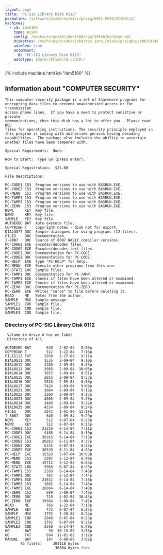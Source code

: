 ```yaml
---
layout: page
title: "PC-SIG Library Disk #112"
permalink: /software/pcx86/sw/misc/pcsig/0001-0999/DISK0112/
machines:
  - id: ibm5160
    type: pcx86
    config: /machines/pcx86/ibm/5160/cga/256kb/machine.xml
    diskettes: /machines/pcx86/diskettes.json,/disks/pcsig0/pcx86/diskettes.json
    autoGen: true
    autoMount:
      B: "PC-SIG Library Disk 0112"
    autoType: $date\r$time\rB:\rDIR\r
---
```


{% include machine.html id="ibm5160" %}

## Information about "COMPUTER SECURITY"

    This computer security package is a set of Shareware programs for
    encrypting data files to prevent unauthorized access or for transmission
    across phone lines.  If you have a need to protect sensitive or private
    communications, then this disk has a lot to offer you.  Please read DOC
    files for operating instructions. The security principle employed in
    this program is coding with authorized persons having decoding
    capabilities.  The package also includes the ability to ascertain
    whether files have been tampered with.
    
    Special Requirments:  None.
    
    How to Start:  Type GO (press enter).
    
    Special Registration:  $25.00
    
    File Descriptions:
    
    PC-CODE1 153  Program versions to use with BASRUN.EXE.
    PC-CODE2 153  Program versions to use with BASRUN.EXE.
    PC-MENU  153  Program versions to use with BASRUN.EXE.
    PC-TAMP1 153  Program versions to use with BASRUN.EXE.
    PC-TAMP2 153  Program versions to use with BASRUN.EXE.
    PC-ZERO  153  Program versions to use with BASRUN.EXE.
    NEW1     KEY  Key file.
    NEW2     KEY  Key file.
    SAMPLE   KEY  Key file.
    AUTOEXEC BAT  Auto execute file.
    COPYRIGH T    Copyright notes - disk not for export.
    DIALOG?? DOC  Sample dialogues for using programs (12 files).
    FILES    DOC  Documentation.
    I-8087   DOC  Source of 8087 BASIC compiler versions.
    PC-CODE1 EXE  Encodes/decodes files.
    PC-CODE2 EXE  Encodes/decodes text files.
    PC-CODE1 DOC  Documentation for PC-CODE.
    PC-CODE2 DOC  Documentation for PC-CODE.
    PC-HELP  EXE  Type "PC-HELP" for help.
    PC-MENU  EXE  Execute other programs from this one.
    PC-STAT2 LOG  Sample files.
    PC-TAMP1 DOC  Documentation for PC-TAMP.
    PC-TAMP1 EXE  Checks if files have been altered or examined.
    PC-TAMP2 EXE  Checks if files have been altered or examined.
    PC-ZERO  DOC  Documentation for PC-ZERO.
    PC-ZERO  EXE  Writes "zeros" to file before deleting it.
    READ     ME   Notes from the author.
    SAMPLE   MSG  Sample message.
    SAMPLE1  COD  Sample file.
    SAMPLE2  COD  Sample file.
    SAMPLE3  COD  Sample file.

### Directory of PC-SIG Library Disk 0112

     Volume in drive A has no label
     Directory of A:\

    AUTOEXEC BAT       640   2-02-84   8:50p
    COPYRIGH T         512   1-22-84   7:16p
    FILES112 TXT      2030   1-27-89   9:11a
    DIALOG11 DOC      1536   2-09-84   9:10p
    DIALOG12 DOC      1280   2-09-84   8:55p
    DIALOG13 DOC      3968   2-09-84  10:06p
    DIALOG14 DOC      3072   2-09-84   8:51p
    DIALOG15 DOC      2816   2-09-84   8:53p
    DIALOG16 DOC      2816   2-09-84   8:58p
    DIALOG17 DOC      7424   2-09-84   9:09p
    DIALOG21 DOC      1664   2-09-84   9:12p
    DIALOG22 DOC      3200   2-09-84   9:17p
    DIALOG23 DOC      4608   2-09-84   9:20p
    DIALOG24 DOC      1408   2-09-84   9:22p
    DIALOG25 DOC      4224   2-09-84   9:24p
    FILES    DOC      3072   1-01-80  12:18a
    I-8087   DOC       640   2-09-84   9:29p
    NEW1     KEY       512   6-07-84   6:23p
    NEW2     KEY       512   6-07-84   6:25p
    PC-CODE1 153     21219   6-14-84   7:11p
    PC-CODE1 DOC      9486   6-14-84   8:10p
    PC-CODE1 EXE     38016   6-14-84   7:13p
    PC-CODE2 153     20263   6-11-84   4:37p
    PC-CODE2 DOC      6331   6-07-84   6:36p
    PC-CODE2 EXE     38528   6-11-84   4:53p
    PC-HELP  EXE     19328   5-07-84  10:08p
    PC-MENU  153      2307   5-12-84   6:49p
    PC-MENU  EXE     19712   5-12-84   6:53p
    PC-STAT2 LOG      3968   6-07-84   6:25p
    PC-TAMP1 153      2588   6-14-84   7:46p
    PC-TAMP1 DOC       767   5-12-84   7:44p
    PC-TAMP1 EXE     21632   6-14-84   7:38p
    PC-TAMP2 153      1881   6-14-84   7:45p
    PC-TAMP2 EXE     20864   6-14-84   7:48p
    PC-ZERO  153       689   5-08-84   7:46p
    PC-ZERO  DOC       710   4-02-84  10:43p
    PC-ZERO  EXE     19584   5-08-84   7:47p
    READ     ME        768   1-22-84   7:13p
    SAMPLE   KEY       472   6-07-84   6:27p
    SAMPLE   MSG      1792   1-20-84   8:24p
    SAMPLE1  COD      2048   6-07-84   6:23p
    SAMPLE2  COD      1792   6-07-84   6:25p
    SAMPLE3  COD      2560   6-14-84   6:48p
    GO       BAT        38  10-19-87   3:56p
    GO       TXT       694  12-01-88   3:17p
    MANUAL   BAT       147   6-08-88   3:02p
           46 file(s)     304118 bytes
                           36864 bytes free
